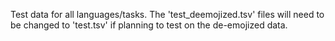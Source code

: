 Test data for all languages/tasks. The 'test_deemojized.tsv' files will need to be changed to 'test.tsv' if planning to test on the de-emojized data.
